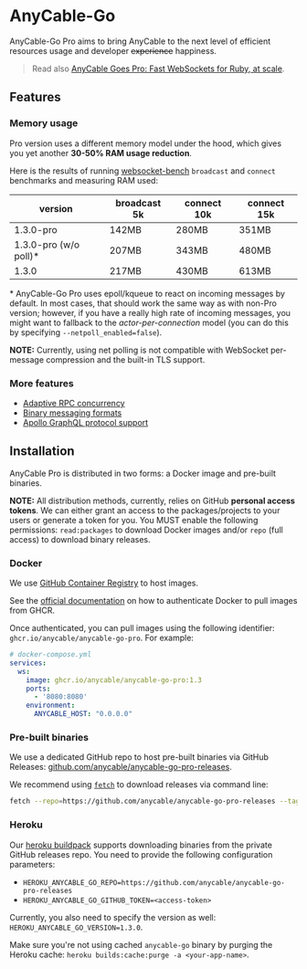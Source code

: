 # AnyCable-Go

<p class="pro-badge-header"></p>

AnyCable-Go Pro aims to bring AnyCable to the next level of efficient resources usage and developer ~~experience~~ happiness.

> Read also <a rel="noopener" href="https://evilmartians.com/chronicles/anycable-goes-pro-fast-websockets-for-ruby-at-scale" target="_blank">AnyCable Goes Pro: Fast WebSockets for Ruby, at scale</a>.

## Features

### Memory usage

Pro version uses a different memory model under the hood, which gives you yet another **30-50% RAM usage reduction**.

Here is the results of running [websocket-bench][] `broadcast` and `connect` benchmarks and measuring RAM used:

version | broadcast 5k | connect 10k |  connect 15k
---|----|---|---
1.3.0-pro               |  142MB | 280MB | 351MB
1.3.0-pro (w/o poll)\*  |  207MB | 343MB | 480MB
1.3.0                   |  217MB | 430MB | 613MB

\* AnyCable-Go Pro uses epoll/kqueue to react on incoming messages by default.
In most cases, that should work the same way as with non-Pro version; however, if you have a really high rate of
incoming messages, you might want to fallback to the _actor-per-connection_ model (you can do this by specifying `--netpoll_enabled=false`).

**NOTE:** Currently, using net polling is not compatible with WebSocket per-message compression and the built-in TLS support.

### More features

- [Adaptive RPC concurrency](anycable-go/configuration.md#adaptive-concurrency)
- [Binary messaging formats](anycable-go/binary_formats.md)
- [Apollo GraphQL protocol support](anycable-go/apollo.md)

## Installation

AnyCable Pro is distributed in two forms: a Docker image and pre-built binaries.

**NOTE:** All distribution methods, currently, relies on GitHub **personal access tokens**. We can either grant an access to the packages/projects to your users or generate a token for you. You MUST enable the following permissions: `read:packages` to download Docker images and/or `repo` (full access) to download binary releases.

### Docker

We use [GitHub Container Registry][ghcr] to host images.

See the [official documentation][ghcr-auth] on how to authenticate Docker to pull images from GHCR.

Once authenticated, you can pull images using the following identifier: `ghcr.io/anycable/anycable-go-pro`. For example:

```yml
# docker-compose.yml
services:
  ws:
    image: ghcr.io/anycable/anycable-go-pro:1.3
    ports:
      - '8080:8080'
    environment:
      ANYCABLE_HOST: "0.0.0.0"
```

### Pre-built binaries

We use a dedicated GitHub repo to host pre-built binaries via GitHub Releases: [github.com/anycable/anycable-go-pro-releases][releases-repo].

We recommend using [`fetch`][fetch] to download releases via command line:

```sh
fetch --repo=https://github.com/anycable/anycable-go-pro-releases --tag="v1.3.0" --release-asset="anycable-go-linux-amd64" --github-oauth-token="<access-token>" /tmp
```

### Heroku

Our [heroku buildpack][buildpack] supports downloading binaries from the private GitHub releases repo.
You need to provide the following configuration parameters:

- `HEROKU_ANYCABLE_GO_REPO=https://github.com/anycable/anycable-go-pro-releases`
- `HEROKU_ANYCABLE_GO_GITHUB_TOKEN=<access-token>`

Currently, you also need to specify the version as well: `HEROKU_ANYCABLE_GO_VERSION=1.3.0`.

Make sure you're not using cached `anycable-go` binary by purging the Heroku cache: `heroku builds:cache:purge -a <your-app-name>`.

[websocket-bench]: https://github.com/anycable/websocket-bench
[ghcr]: https://ghcr.io
[ghcr-auth]: https://docs.github.com/en/packages/working-with-a-github-packages-registry/working-with-the-container-registry#authenticating-to-the-container-registry
[releases-repo]: https://github.com/anycable/anycable-go-pro-releases/
[fetch]: https://github.com/gruntwork-io/fetch
[buildpack]: https://github.com/anycable/heroku-anycable-go
